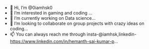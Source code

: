 - 👋 Hi, I’m @0iamhsk0
- 👀 I’m interested in gaming and coding ...
- 🌱 I’m currently working on Data science...
- 🤝 I’m looking to collaborate on group projects with crazy ideas on coding...
- 📫 You can always reach me through insta-@iamhsk,linkedin-https://www.linkedin.com/in/hemanth-sai-kumar-p...

<!---
0iamhsk0/0iamhsk0 is a ✨ special ✨ repository because its `README.md` (this file) appears on your GitHub profile.
You can click the Preview link to take a look at your changes.
--->
